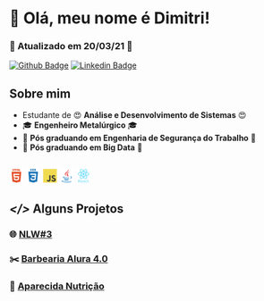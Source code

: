 # 👋 Olá, meu nome é Dimitri!

### 📆 Atualizado em 20/03/21 📆

[![Github Badge](https://img.shields.io/badge/-Github-000?style=for-the-badge&logo=Github&logoColor=white&link=https://github.com/DimitriMll)](https://github.com/DimitriMll)
[![Linkedin Badge](https://img.shields.io/badge/-LinkedIn-blue?style=for-the-badge&logo=Linkedin&logoColor=white&link=https://www.linkedin.com/in/dimitrimll/)](https://www.linkedin.com/in/dimitrimll/)

## Sobre mim
- Estudante de 😍 **Análise e Desenvolvimento de Sistemas** 😍
- 🎓 **Engenheiro Metalúrgico** 🎓 
- 🚧 **Pós graduando em Engenharia de Segurança do Trabalho** 🚧  
- 📁 **Pós graduando em Big Data** 📁

## <img src="https://raw.githubusercontent.com/devicons/devicon/master/icons/html5/html5-plain-wordmark.svg" alt="html5"  width="25" height="25"/>  <img src="https://raw.githubusercontent.com/devicons/devicon/master/icons/css3/css3-plain-wordmark.svg" alt="css3"  width="25" height="25"/>  <img src="https://raw.githubusercontent.com/devicons/devicon/master/icons/javascript/javascript-original.svg" alt="javascript" width="25" height="25"/>  <img src="https://raw.githubusercontent.com/devicons/devicon/master/icons/java/java-original.svg" alt="java" width="25" height="25"/>  <img src="https://github.com/devicons/devicon/blob/master/icons/react/react-original-wordmark.svg" alt="react" width="25" height="25"/>


## ***</>*** Alguns Projetos

### 🌐 [NLW#3](https://github.com/DimitriMll/nlw03)

### ✂️ [Barbearia Alura 4.0](https://github.com/DimitriMll/barbearia-alura-4)

### 🍴 [Aparecida Nutrição](https://github.com/DimitriMll/aparecida-nutricao-js)
